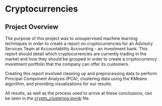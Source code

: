 # Cryptocurrencies

## Project Overview

The purpose of this project was to unsupervised machine learning techniques in order to create a report on cryptocurrencies for an Advisory Services Team at Accountability Accounting - an investment bank. This report should detail which cryptocurrencies are currently trading in the market and how they should be grouped in order to create a cryptocurrency investment portfolio that the company can offer its customers.

Creating this report involved cleaning up and preprocessing data to perform Principal Component Analysis (PCA), clustering data using the KMeans algorithm, and providing visualizations for our results.

All results, as well as the process used to arrive at these conclusions, can be seen in the [crypto_clustering.ipynb](https://github.com/josem279/Cryptocurrencies/blob/main/crypto_clustering.ipynb) file.